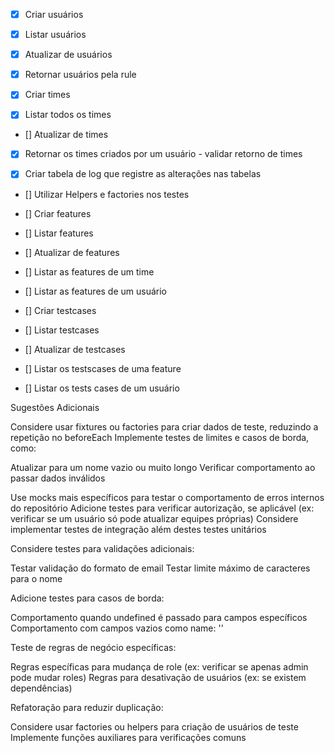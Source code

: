 - [x] Criar usuários
- [x] Listar usuários
- [x] Atualizar de usuários
- [x] Retornar usuários pela rule

- [x] Criar times
- [x] Listar todos os times
- [] Atualizar de times
- [x] Retornar os times criados por um usuário - validar retorno de times

- [X] Criar tabela de log que registre as alterações nas tabelas

- [] Utilizar Helpers e factories nos testes

- [] Criar features
- [] Listar features
- [] Atualizar de features
- [] Listar as features de um time
- [] Listar as features de um usuário


- [] Criar testcases
- [] Listar testcases
- [] Atualizar de testcases
- [] Listar os testscases de uma feature
- [] Listar os tests cases de um usuário



Sugestões Adicionais

Considere usar fixtures ou factories para criar dados de teste, reduzindo a repetição no beforeEach
Implemente testes de limites e casos de borda, como:

Atualizar para um nome vazio ou muito longo
Verificar comportamento ao passar dados inválidos


Use mocks mais específicos para testar o comportamento de erros internos do repositório
Adicione testes para verificar autorização, se aplicável (ex: verificar se um usuário só pode atualizar equipes próprias)
Considere implementar testes de integração além destes testes unitários

Considere testes para validações adicionais:

Testar validação do formato de email
Testar limite máximo de caracteres para o nome


Adicione testes para casos de borda:

Comportamento quando undefined é passado para campos específicos
Comportamento com campos vazios como name: ''


Teste de regras de negócio específicas:

Regras específicas para mudança de role (ex: verificar se apenas admin pode mudar roles)
Regras para desativação de usuários (ex: se existem dependências)


Refatoração para reduzir duplicação:

Considere usar factories ou helpers para criação de usuários de teste
Implemente funções auxiliares para verificações comuns

